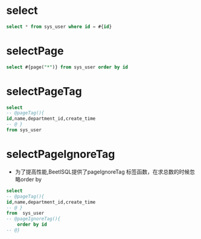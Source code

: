 select
===
```sql
select * from sys_user where id = #{id}
```

selectPage
===
```sql
select #{page("*")} from sys_user order by id
```

selectPageTag
===
```sql
select 
-- @pageTag(){
id,name,department_id,create_time
-- @ }
from sys_user
```


selectPageIgnoreTag
=== 
* 为了提高性能,BeetlSQL提供了pageIgnoreTag 标签函数，在求总数的时候忽略order by

```sql
select 
-- @pageTag(){
id,name,department_id,create_time
-- @ }
from  sys_user 
-- @pageIgnoreTag(){
    order by id
-- @}
```



